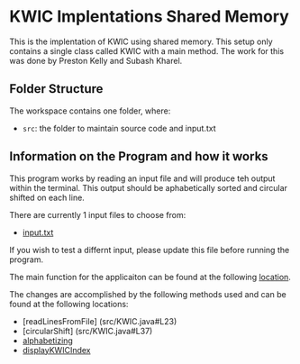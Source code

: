 # KWIC Implentations Shared Memory

This is the implentation of KWIC using shared memory. This setup only contains a single class called KWIC with a main method. The work for this was done by Preston Kelly and Subash Kharel.

## Folder Structure

The workspace contains one folder, where:

- `src`: the folder to maintain source code and input.txt

## Information on the Program and how it works

This program works by reading an input file and will produce teh output within the terminal. This output should be aphabetically sorted and circular shifted on each line.

There are currently 1 input files to choose from:
- [input.txt](src/input.txt)

If you wish to test a differnt input, please update this file before running the program.

The main function for the applicaiton can be found at the following [location](src/KWIC.java#L9). 

The changes are accomplished by the following methods used and can be found at the following locations:
- [readLinesFromFile] (src/KWIC.java#L23)
- [circularShift] (src/KWIC.java#L37)
- [alphabetizing](src/KWIC.java#L62)
- [displayKWICIndex](src/KWIC.java#L84)
